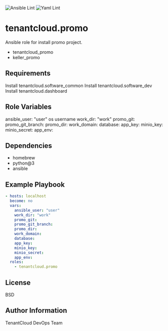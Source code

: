 
![Ansible Lint](https://github.com/tenantcloud/ansible-role-promo/workflows/Ansible%20Lint/badge.svg?branch-master)
![Yaml Lint](https://github.com/tenantcloud/ansible-role-promo/workflows/Yaml%20Lint/badge.svg?branch-master)

tenantcloud.promo
=========

Ansible role for install promo project.

  - tenantcloud_promo
  - keller_promo

Requirements
------------

Install tenantcloud.software_common
Install tenantcloud.software_dev
Install tenantcloud.dashboard

Role Variables
--------------

ansible_user: "user" os username
work_dir: "work"
promo_git:
promo_git_branch:
promo_dir:
work_domain:
database:
app_key:
minio_key:
minio_secret:
app_env:

Dependencies
------------

  - homebrew
  - python@3
  - ansible

Example Playbook
----------------

```yaml
- hosts: localhost
  become: no
  vars:
    ansible_user: "user"
    work_dir: "work"
    promo_git:
    promo_git_branch:
    promo_dir:
    work_domain:
    database:
    app_key:
    minio_key:
    minio_secret:
    app_env:
  roles:
    - tenantcloud.promo
```

License
-------

BSD

Author Information
------------------

TenantCloud DevOps Team
